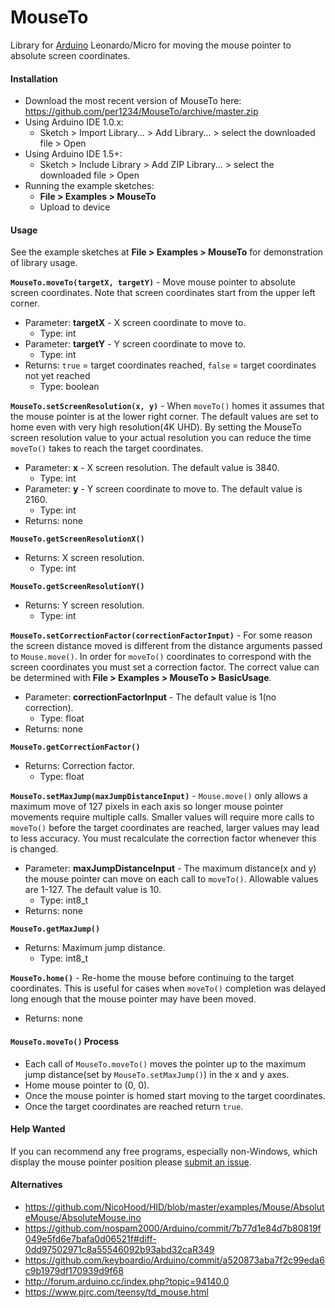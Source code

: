MouseTo
==========
Library for [Arduino](https://arduino.cc) Leonardo/Micro for moving the mouse pointer to absolute screen coordinates.


<a id="installation"></a>
#### Installation
- Download the most recent version of MouseTo here: https://github.com/per1234/MouseTo/archive/master.zip
- Using Arduino IDE 1.0.x:
  - Sketch > Import Library... > Add Library... > select the downloaded file > Open
- Using Arduino IDE 1.5+:
  - Sketch > Include Library > Add ZIP Library... > select the downloaded file > Open
- Running the example sketches:
  - **File > Examples > MouseTo**
  - Upload to device


<a id="usage"></a>
#### Usage
See the example sketches at **File > Examples > MouseTo** for demonstration of library usage.

**`MouseTo.moveTo(targetX, targetY)`** - Move mouse pointer to absolute screen coordinates. Note that screen coordinates start from the upper left corner.
- Parameter: **targetX** - X screen coordinate to move to.
  - Type: int
- Parameter: **targetY** - Y screen coordinate to move to.
  - Type: int
- Returns: `true` = target coordinates reached, `false` = target coordinates not yet reached
  - Type: boolean

**`MouseTo.setScreenResolution(x, y)`** - When `moveTo()` homes it assumes that the mouse pointer is at the lower right corner. The default values are set to home even with very high resolution(4K UHD). By setting the MouseTo screen resolution value to your actual resolution you can reduce the time `moveTo()` takes to reach the target coordinates.
- Parameter: **x** - X screen resolution. The default value is 3840.
  - Type: int
- Parameter: **y** - Y screen coordinate to move to. The default value is 2160.
  - Type: int
- Returns: none

**`MouseTo.getScreenResolutionX()`**
- Returns: X screen resolution.
  - Type: int

**`MouseTo.getScreenResolutionY()`**
- Returns: Y screen resolution.
  - Type: int

**`MouseTo.setCorrectionFactor(correctionFactorInput)`** - For some reason the screen distance moved is different from the distance arguments passed to `Mouse.move()`. In order for `moveTo()` coordinates to correspond with the screen coordinates you must set a correction factor. The correct value can be determined with **File > Examples > MouseTo > BasicUsage**.
- Parameter: **correctionFactorInput** - The default value is 1(no correction).
  - Type: float
- Returns: none

**`MouseTo.getCorrectionFactor()`**
- Returns: Correction factor.
  - Type: float

**`MouseTo.setMaxJump(maxJumpDistanceInput)`** - `Mouse.move()` only allows a maximum move of 127 pixels in each axis so longer mouse pointer movements require multiple calls. Smaller values will require more calls to `moveTo()` before the target coordinates are reached, larger values may lead to less accuracy. You must recalculate the correction factor whenever this is changed.
- Parameter: **maxJumpDistanceInput** - The maximum distance(x and y) the mouse pointer can move on each call to `moveTo()`. Allowable values are 1-127. The default value is 10.
  - Type: int8_t
- Returns: none

**`MouseTo.getMaxJump()`**
- Returns: Maximum jump distance.
  - Type: int8_t

**`MouseTo.home()`** - Re-home the mouse before continuing to the target coordinates. This is useful for cases when `moveTo()` completion was delayed long enough that the mouse pointer may have been moved.
- Returns: none


<a id="process"></a>
#### `MouseTo.moveTo()` Process
- Each call of `MouseTo.moveTo()` moves the pointer up to the maximum jump distance(set by `MouseTo.setMaxJump()`) in the x and y axes.
- Home mouse pointer to (0, 0).
- Once the mouse pointer is homed start moving to the target coordinates.
- Once the target coordinates are reached return `true`.


#### Help Wanted
If you can recommend any free programs, especially non-Windows, which display the mouse pointer position please [submit an issue](https://github.com/per1234/MouseTo/issues/new).


<a id="alternatives"></a>
#### Alternatives
- https://github.com/NicoHood/HID/blob/master/examples/Mouse/AbsoluteMouse/AbsoluteMouse.ino
- https://github.com/nospam2000/Arduino/commit/7b77d1e84d7b80819f049e5fd6e7bafa0d06521f#diff-0dd97502971c8a55546092b93abd32caR349
- https://github.com/keyboardio/Arduino/commit/a520873aba7f2c99eda6c9b1979df170939d9f68
- http://forum.arduino.cc/index.php?topic=94140.0
- https://www.pjrc.com/teensy/td_mouse.html

